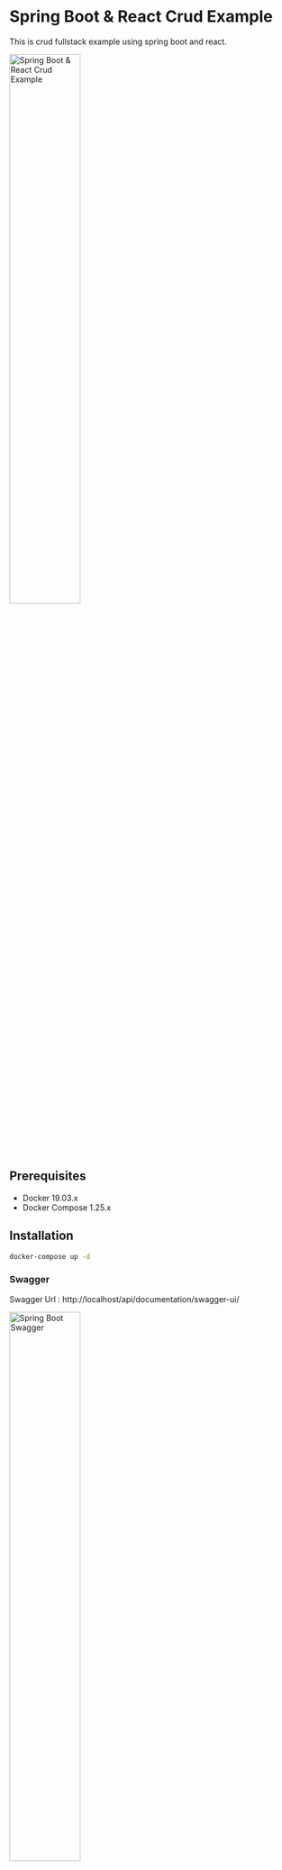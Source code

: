 # Spring Boot & React Crud Example
This is crud fullstack example using spring boot and react.

<img src="https://github.com/susimsek/crud-fullstack/blob/master/images/spring-boot-react-postgesql.png" alt="Spring Boot & React Crud Example" width="50%" height="50%"/> 

## Prerequisites

* Docker 19.03.x
* Docker Compose 1.25.x

## Installation

```sh
docker-compose up -d
```

### Swagger

Swagger Url : http://localhost/api/documentation/swagger-ui/

<img src="https://github.com/susimsek/crud-fullstack/blob/master/images/swagger.png" alt="Spring Boot Swagger" width="50%" height="50%"/>

### App

Swagger Url : http://localhost

<img src="https://github.com/susimsek/crud-fullstack/blob/master/images/app.png" alt="Spring Boot React App" width="50%" height="50%"/>

## Used Technologies

### Spring Boot

* Postgresql
* Swagger
* Spring Boot Web
* Spring Boot Jpa
* Spring Boot Actuator
* Model Mapper
* Lombok
* Dev Tools

### React

* Hook
* React Router Dom
* Axios
* Bootstrap
* Http Proxy Middleware